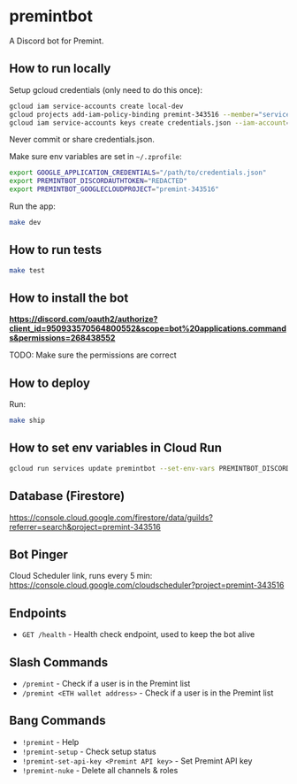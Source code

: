 # premintbot

A Discord bot for Premint.

## How to run locally

Setup gcloud credentials (only need to do this once):

```sh
gcloud iam service-accounts create local-dev
gcloud projects add-iam-policy-binding premint-343516 --member="serviceAccount:local-dev@premint-343516.iam.gserviceaccount.com" --role="roles/owner"
gcloud iam service-accounts keys create credentials.json --iam-account=local-dev@premint-343516.iam.gserviceaccount.com
```

Never commit or share credentials.json.

Make sure env variables are set in `~/.zprofile`:

```sh
export GOOGLE_APPLICATION_CREDENTIALS="/path/to/credentials.json"
export PREMINTBOT_DISCORDAUTHTOKEN="REDACTED"
export PREMINTBOT_GOOGLECLOUDPROJECT="premint-343516"
```

Run the app:

```sh
make dev
```

## How to run tests

```sh
make test
```

## How to install the bot

**https://discord.com/oauth2/authorize?client_id=950933570564800552&scope=bot%20applications.commands&permissions=268438552**

TODO: Make sure the permissions are correct

## How to deploy

Run:

```sh
make ship
```

## How to set env variables in Cloud Run

```sh
gcloud run services update premintbot --set-env-vars PREMINTBOT_DISCORDAUTHTOKEN=REDACTED,PREMINTBOT_GOOGLECLOUDPROJECT=premint-343516
```

## Database (Firestore)

https://console.cloud.google.com/firestore/data/guilds?referrer=search&project=premint-343516

## Bot Pinger

Cloud Scheduler link, runs every 5 min: https://console.cloud.google.com/cloudscheduler?project=premint-343516

## Endpoints

- `GET /health` - Health check endpoint, used to keep the bot alive

## Slash Commands

- `/premint` - Check if a user is in the Premint list
- `/premint <ETH wallet address>` - Check if a user is in the Premint list

## Bang Commands

- `!premint` - Help
- `!premint-setup` - Check setup status
- `!premint-set-api-key <Premint API key>` - Set Premint API key
- `!premint-nuke` - Delete all channels & roles